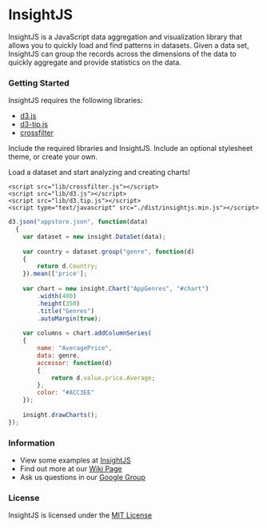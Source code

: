 InsightJS
=======

InsightJS is a JavaScript data aggregation and visualization library that allows you to quickly load and find patterns in datasets.  Given a data set, InsightJS can group the records across the dimensions of the data to quickly aggregate and provide statistics on the data.

### Getting Started

InsightJS requires the following libraries:
- [d3.js](https://github.com/mbostock/d3)
- [d3-tip.js](https://github.com/Caged/d3-tip)
- [crossfilter](https://github.com/square/crossfilter/)

Include the required libraries and InsightJS. Include an optional stylesheet theme, or create your own.

Load a dataset and start analyzing and creating charts!

```
<script src="lib/crossfilter.js"></script>
<script src="lib/d3.js"></script>
<script src="lib/d3.tip.js"></script>
<script type="text/javascript" src="./dist/insightjs.min.js"></script>
```

```javascript
d3.json("appstore.json", function(data)
  {
    var dataset = new insight.DataSet(data);
    
    var country = dataset.group("genre", function(d)
    {
        return d.Country;
    }).mean(['price'];
    
    var chart = new insight.Chart("AppGenres", "#chart")
        .width(400)
        .height(350)
        .title("Genres")
        .autoMargin(true);
        
    var columns = chart.addColumnSeries(
    {
        name: "AveragePrice",
        data: genre,
        accessor: function(d)
        {
            return d.value.price.Average;
        },
        color: "#ACC3EE"
    });
    
    insight.drawCharts();
});

```
### Information

- View some examples at [InsightJS](http://scottlogic.github.io/insight/)
- Find out more at our [Wiki Page](https://github.com/ScottLogic/insight/wiki)
- Ask us questions in our [Google Group](https://groups.google.com/forum/#!forum/insightjs/)

### License
InsightJS is licensed under the [MIT License](http://opensource.org/licenses/MIT)
